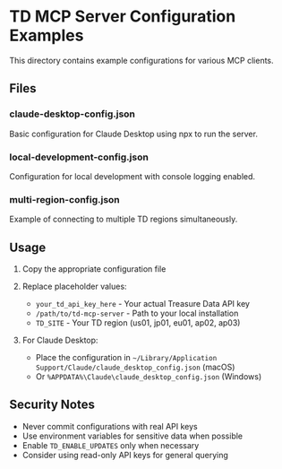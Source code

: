 # TD MCP Server Configuration Examples

This directory contains example configurations for various MCP clients.

## Files

### claude-desktop-config.json
Basic configuration for Claude Desktop using npx to run the server.

### local-development-config.json
Configuration for local development with console logging enabled.

### multi-region-config.json
Example of connecting to multiple TD regions simultaneously.

## Usage

1. Copy the appropriate configuration file
2. Replace placeholder values:
   - `your_td_api_key_here` - Your actual Treasure Data API key
   - `/path/to/td-mcp-server` - Path to your local installation
   - `TD_SITE` - Your TD region (us01, jp01, eu01, ap02, ap03)

3. For Claude Desktop:
   - Place the configuration in `~/Library/Application Support/Claude/claude_desktop_config.json` (macOS)
   - Or `%APPDATA%\Claude\claude_desktop_config.json` (Windows)

## Security Notes

- Never commit configurations with real API keys
- Use environment variables for sensitive data when possible
- Enable `TD_ENABLE_UPDATES` only when necessary
- Consider using read-only API keys for general querying